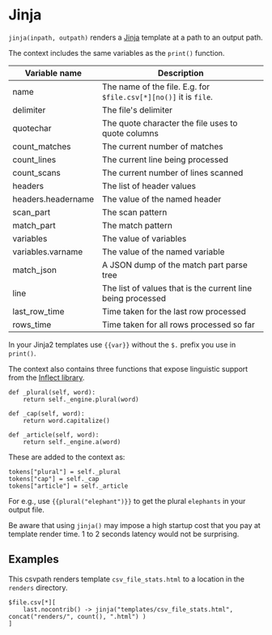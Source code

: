
# Jinja

`jinja(inpath, outpath)` renders a <a href='https://palletsprojects.com/p/jinja/'>Jinja</a> template at a path to an output path.

The context includes the same variables as the `print()` function.

| Variable name     | Description                                                           |
|-------------------|-----------------------------------------------------------------------|
|name               | The name of the file. E.g. for `$file.csv[*][no()]` it is `file`.     |
|delimiter          | The file's delimiter                                                  |
|quotechar          | The quote character the file uses to quote columns                    |
|count_matches      | The current number of matches                                         |
|count_lines        | The current line being processed                                      |
|count_scans        | The current number of lines scanned                                   |
|headers            | The list of header values                                             |
|headers.headername | The value of the named header                                         |
|scan_part          | The scan pattern                                                      |
|match_part         | The match pattern                                                     |
|variables          | The value of variables                                                |
|variables.varname  | The value of the named variable                                       |
|match_json         | A JSON dump of the match part parse tree                              |
|line               | The list of values that is the current line being processed           |
|last_row_time      | Time taken for the last row processed                                 |
|rows_time          | Time taken for all rows processed so far                              |

In your Jinja2 templates use `{{var}}` without the `$.` prefix you use in `print()`.

The context also contains three functions that expose linguistic support from the <a href='https://pypi.org/project/inflect/'>Inflect library</a>.

    def _plural(self, word):
        return self._engine.plural(word)

    def _cap(self, word):
        return word.capitalize()

    def _article(self, word):
        return self._engine.a(word)

These are added to the context as:

    tokens["plural"] = self._plural
    tokens["cap"] = self._cap
    tokens["article"] = self._article


For e.g., use `{{plural("elephant")}}` to get the plural `elephants` in your output file.

Be aware that using `jinja()` may impose a high startup cost that you pay at template render time. 1 to 2 seconds latency would not be surprising.

## Examples

This csvpath renders template `csv_file_stats.html` to a location in the `renders` directory.

    $file.csv[*][
        last.nocontrib() -> jinja("templates/csv_file_stats.html", concat("renders/", count(), ".html") )
    ]



